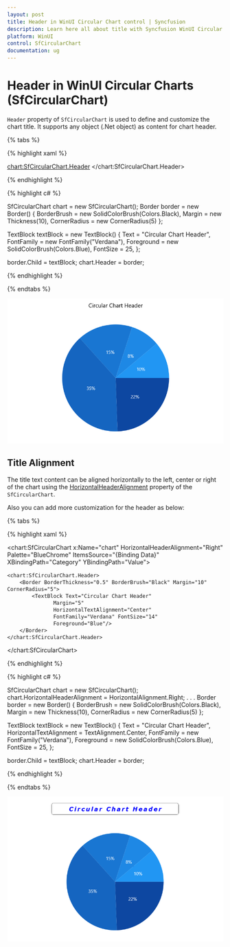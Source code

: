 ```yaml
---
layout: post
title: Header in WinUI Circular Chart control | Syncfusion
description: Learn here all about title with Syncfusion WinUI Circular Chart (SfCircularChart) control and its customization.
platform: WinUI
control: SfCircularChart
documentation: ug
---
```


# Header in WinUI Circular Charts (SfCircularChart)

`Header` property of `SfCircularChart` is used to define and customize the chart title. It supports any object (.Net object) as content for chart header.

{% tabs %}

{% highlight xaml %}

<chart:SfCircularChart.Header>
    <Border BorderThickness="0.5" BorderBrush="Black" Margin="10" CornerRadius="5">
        <TextBlock Text="Circular Chart Header"
                   Margin="5" 
                   FontFamily="Verdana" FontSize="14" 
                   Foreground="Blue">
        </TextBlock>
    </Border>
</chart:SfCircularChart.Header>

{% endhighlight %}

{% highlight c# %}

SfCircularChart chart = new SfCircularChart();
Border border = new Border()
{
    BorderBrush = new SolidColorBrush(Colors.Black),
    Margin = new Thickness(10),
    CornerRadius = new CornerRadius(5)
};

TextBlock textBlock = new TextBlock()
{
    Text = "Circular Chart Header",
    FontFamily = new FontFamily("Verdana"),
    Foreground = new SolidColorBrush(Colors.Blue),
    FontSize = 25,
};

border.Child = textBlock;
chart.Header = border;

{% endhighlight %}

{% endtabs %}

![Title customization support in WinUI Circular Chart](Header_Images/WinUI_Circular_chart_Header.png)

## Title Alignment

The title text content can be aligned horizontally to the left, center or right of the chart using the [HorizontalHeaderAlignment]() property of the `SfCircularChart`.

Also you can add more customization for the header as below: 

{% tabs %}

{% highlight xaml %}

<chart:SfCircularChart x:Name="chart" 
                HorizontalHeaderAlignment="Right"
                Palette="BlueChrome"
                ItemsSource="{Binding Data}" 
                XBindingPath="Category"
                YBindingPath="Value">

    <chart:SfCircularChart.Header>
        <Border BorderThickness="0.5" BorderBrush="Black" Margin="10" CornerRadius="5">
            <TextBlock Text="Circular Chart Header"
                   Margin="5" 
                   HorizontalTextAlignment="Center"
                   FontFamily="Verdana" FontSize="14" 
                   Foreground="Blue"/>
        </Border>
    </chart:SfCircularChart.Header>

</chart:SfCircularChart>

{% endhighlight %}

{% highlight c# %}

SfCircularChart chart = new SfCircularChart();
chart.HorizontalHeaderAlignment = HorizontalAlignment.Right;
. . .
Border border = new Border()
{
    BorderBrush = new SolidColorBrush(Colors.Black),
    Margin = new Thickness(10),
    CornerRadius = new CornerRadius(5)
};

TextBlock textBlock = new TextBlock()
{
    Text = "Circular Chart Header",
    HorizontalTextAlignment = TextAlignment.Center,
    FontFamily = new FontFamily("Verdana"),
    Foreground = new SolidColorBrush(Colors.Blue),
    FontSize = 25,
};

border.Child = textBlock;
chart.Header = border;

{% endhighlight %}

{% endtabs %}

![Customizing Header of WinUI Circular Chart](Header_Images/WinUI_Circular_chart_Header_customization.png)
